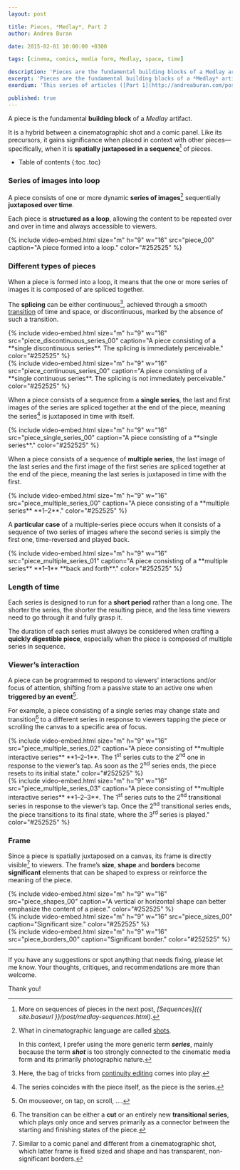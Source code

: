 ```yaml
---
layout: post

title: Pieces, *Medlay*, Part 2
author: Andrea Buran

date: 2015-02-01 10:00:00 +0300

tags: [cinema, comics, media form, Medlay, space, time]

description: 'Pieces are the fundamental building blocks of a Medlay artifact and derive from a hybrid between a cinematographic shot and a comic panel.'
excerpt: 'Pieces are the fundamental building blocks of a *Medlay* artifact and derive from a hybrid between a cinematographic shot and a comic panel.'
exordium: 'This series of articles ([Part 1](http://andreaburan.com/post/medlay-introduction.html), [Part 2](http://andreaburan.com/post/medlay-pieces.html), [Part 3](http://andreaburan.com/post/medlay-sequences.html), [Part 4](http://andreaburan.com/post/medlay-research.html)) illustrates *Medlay*, a hybrid media form that combines the strengths of cinema and comics to narrate a story or communicate an idea on the Web.'

published: true
---
```


A piece is the fundamental **building block** of a *Medlay* artifact.

It is a hybrid between a cinematographic shot and a comic panel. Like its precursors, it gains significance when placed in context with other pieces—specifically, when it is **spatially juxtaposed in a sequence**[^sequences] of pieces.

+ Table of contents
{:toc .toc}

### Series of images into loop

A piece consists of one or more dynamic **series of images**[^shot] sequentially **juxtaposed over time**.

Each piece is **structured as a loop**, allowing the content to be repeated over and over in time and always accessible to viewers.

<div class="figures">
  {% include video-embed.html
    size="m"
    h="9" w="16"
    src="piece_00"
    caption="A piece formed into a loop."
    color="#252525"
  %}
</div>

### Different types of pieces

When a piece is formed into a loop, it means that the one or more series of images it is composed of are spliced together.

The **splicing** can be either continuous[^continuity-editing], achieved through a smooth [transition](https://en.wikipedia.org/wiki/Film_transition "Film Transition in Wikipedia") of time and space, or discontinuous, marked by the absence of such a transition.

<div class="figures">
  {% include video-embed.html
    size="m"
    h="9" w="16"
    src="piece_discontinuous_series_00"
    caption="A piece consisting of a **single discontinuous series**. The splicing is immediately perceivable."
    color="#252525"
  %}
</div>
<div class="figures">
  {% include video-embed.html
    size="m"
    h="9" w="16"
    src="piece_continuous_series_00"
    caption="A piece consisting of a **single continuous series**. The splicing is not immediately perceivable."
    color="#252525"
  %}
</div>

When a piece consists of a sequence from a **single series**, the last and first images of the series are spliced together at the end of the piece, meaning the series[^coincidence] is juxtaposed in time with itself.

<div class="figures">
  {% include video-embed.html
    size="m"
    h="9" w="16"
    src="piece_single_series_00"
    caption="A piece consisting of a **single series**."
    color="#252525"
  %}
</div>

When a piece consists of a sequence of **multiple series**, the last image of the last series and the first image of the first series are spliced together at the end of the piece, meaning the last series is juxtaposed in time with the first.

<div class="figures">
  {% include video-embed.html
    size="m"
    h="9" w="16"
    src="piece_multiple_series_00"
    caption="A piece consisting of a **multiple series** **1–2**."
    color="#252525"
  %}
</div>

A **particular case** of a multiple-series piece occurs when it consists of a sequence of two series of images where the second series is simply the first one, time-reversed and played back.

<div class="figures">
  {% include video-embed.html
    size="m"
    h="9" w="16"
    src="piece_multiple_series_01"
    caption="A piece consisting of a **multiple series** **1–1** **back and forth**."
    color="#252525"
  %}
</div>

### Length of time

Each series is designed to run for a **short period** rather than a long one. The shorter the series, the shorter the resulting piece, and the less time viewers need to go through it and fully grasp it.

The duration of each series must always be considered when crafting a **quickly digestible piece**, especially when the piece is composed of multiple series in sequence.

### Viewer’s interaction

A piece can be programmed to respond to viewers’ interactions and/or focus of attention, shifting from a passive state to an active one when **triggered by an event**[^events]. 

For example, a piece consisting of a single series may change state and transition[^transition] to a different series in response to viewers tapping the piece or scrolling the canvas to a specific area of focus.

<div class="figures">
  {% include video-embed.html
    size="m"
    h="9" w="16"
    src="piece_multiple_series_02"
    caption="A piece consisting of **multiple interactive series** **1–2–1**. The 1<sup>st</sup> series cuts to the 2<sup>nd</sup> one in response to the viewer’s tap. As soon as the 2<sup>nd</sup> series ends, the piece resets to its initial state."
    color="#252525"
  %}
</div>
<div class="figures">
  {% include video-embed.html
    size="m"
    h="9" w="16"
    src="piece_multiple_series_03"
    caption="A piece consisting of **multiple interactive series** **1–2–3**. The 1<sup>st</sup> series cuts to the 2<sup>nd</sup> transitional series in response to the viewer’s tap. Once the 2<sup>nd</sup> transitional series ends, the piece transitions to its final state, where the 3<sup>rd</sup> series is played."
    color="#252525"
  %}
</div>

### Frame

Since a piece is spatially juxtaposed on a canvas, its frame is directly visible[^cinematographic-frame] to viewers. The frame’s **size**, **shape** and **borders** become **significant** elements that can be shaped to express or reinforce the meaning of the piece.

<div class="figures">
  {% include video-embed.html
    size="m"
    h="9" w="16"
    src="piece_shapes_00"
    caption="A vertical or horizontal shape can better emphasize the content of a piece."
    color="#252525"
  %}
</div>
<div class="figures">
  {% include video-embed.html
    size="m"
    h="9" w="16"
    src="piece_sizes_00"
    caption="Significant size."
    color="#252525"
  %}
</div>
<div class="figures">
  {% include video-embed.html
    size="m"
    h="9" w="16"
    src="piece_borders_00"
    caption="Significant border."
    color="#252525"
  %}
</div>

---

If you have any suggestions or spot anything that needs fixing, please let me know. Your thoughts, critiques, and recommendations are more than welcome.

Thank you!




[^sequences]: More on sequences of pieces in the next post, *[Sequences]({{ site.baseurl }}/post/medlay-sequences.html)*.

[^shot]: What in cinematographic language are called [shots](https://en.wikipedia.org/wiki/Shot_%28filmmaking%29 "Shot in Wikipedia").

    In this context, I prefer using the more generic term ***series***, mainly because the term ***shot*** is too strongly connected to the cinematic media form and its primarily photographic nature.

[^continuity-editing]: Here, the bag of tricks from [continuity editing](https://en.wikipedia.org/wiki/Continuity_editing "Continuity Editing in Wikipedia") comes into play.

[^coincidence]: The series coincides with the piece itself, as the piece is the series.

[^transition]: The transition can be either a **cut** or an entirely new **transitional series**, which plays only once and serves primarily as a connector between the starting and finishing states of the piece.

[^events]: On mouseover, on tap, on scroll, ….

[^cinematographic-frame]: Similar to a comic panel and different from a cinematographic shot, which latter frame is fixed sized and shape and has transparent, non-significant borders.